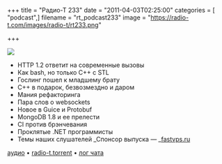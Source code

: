 +++
title = "Радио-Т 233"
date = "2011-04-03T02:25:00"
categories = [ "podcast",]
filename = "rt_podcast233"
image = "https://radio-t.com/images/radio-t/rt233.png"

+++

![](https://radio-t.com/images/radio-t/rt233.png)

- HTTP 1.2 ответит на современные вызовы
- Как bash, но только C++ с STL
- Гослинг пошел к младшему брату
- C++ в подарок, безвозмездно и даром
- Мания рефакторинга
- Пара слов о websockets
- Новое в Guice и Protobuf
- MongoDB 1.8 и ее прелести
- CI против брэнчевания
- Проклятые .NET программисты
- Темы наших слушателей
_Спонсор выпуска — _[fastvps.ru](http://fastvps.ru/)

[аудио](https://archive.rucast.net/radio-t/media/rt_podcast233.mp3) • [radio-t.torrent](http://www.radio-t.com/torrents/rt_podcast233.mp3.torrent) • [лог чата](http://chat.radio-t.com/logs/radio-t-233.html)<audio src="https://archive.rucast.net/radio-t/media/rt_podcast233.mp3" preload="none"></audio>

